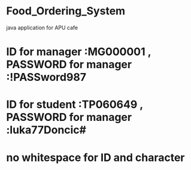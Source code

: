 # Food_Ordering_System
java application for APU cafe 
# ID for manager :MG000001  , PASSWORD for manager :!PASSword987
# ID for student :TP060649  , PASSWORD for manager :luka77Doncic#
# no whitespace for ID and character
